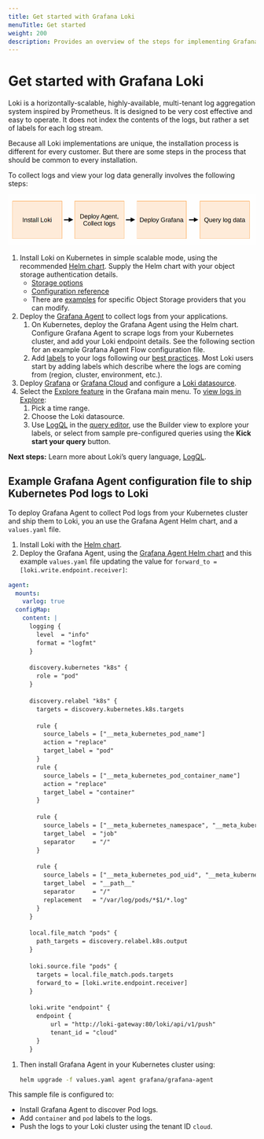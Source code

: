 ```yaml
---
title: Get started with Grafana Loki
menuTitle: Get started
weight: 200
description: Provides an overview of the steps for implementing Grafana Loki to collect and view logs.
---
```


# Get started with Grafana Loki

Loki is a horizontally-scalable, highly-available, multi-tenant log aggregation system inspired by Prometheus. It is designed to be very cost effective and easy to operate. It does not index the contents of the logs, but rather a set of labels for each log stream.

Because all Loki implementations are unique, the installation process is
different for every customer. But there are some steps in the process that
should be common to every installation.

To collect logs and view your log data generally involves the following steps:

![Loki implementation steps](loki-install.png)

1. Install Loki on Kubernetes in simple scalable mode, using the recommended [Helm chart](https://grafana.com/docs/loki/latest/setup/install/helm/install-scalable/). Supply the Helm chart with your object storage authentication details.
   - [Storage options](https://grafana.com/docs/loki/latest/operations/storage/)
   - [Configuration reference](https://grafana.com/docs/loki/latest/configure/)
   - There are [examples](https://grafana.com/docs/loki/latest/configure/examples/) for specific Object Storage providers that you can modify.
1. Deploy the [Grafana Agent](https://grafana.com/docs/agent/latest/flow/) to collect logs from your applications.
    1. On Kubernetes, deploy the Grafana Agent using the Helm chart. Configure Grafana Agent to scrape logs from your Kubernetes cluster, and add your Loki endpoint details. See the following section for an example Grafana Agent Flow configuration file.
    1. Add [labels](https://grafana.com/docs/loki/latest/get-started/labels/) to your logs following our [best practices](https://grafana.com/docs/loki/latest/get-started/labels/bp-labels/). Most Loki users start by adding labels which describe where the logs are coming from (region, cluster, environment, etc.).
1. Deploy [Grafana](https://grafana.com/docs/grafana/latest/setup-grafana/) or [Grafana Cloud](https://grafana.com/docs/grafana-cloud/quickstart/) and configure a [Loki datasource](https://grafana.com/docs/grafana/latest/datasources/loki/configure-loki-data-source/).
1. Select the [Explore feature](https://grafana.com/docs/grafana/latest/explore/) in the Grafana main menu. To [view logs in Explore](https://grafana.com/docs/grafana/latest/explore/logs-integration/):
    1. Pick a time range.
    1. Choose the Loki datasource.
    1. Use [LogQL](https://grafana.com/docs/loki/latest/query/) in the [query editor](https://grafana.com/docs/grafana/latest/datasources/loki/query-editor/), use the Builder view to explore your labels, or select from sample pre-configured queries using the **Kick start your query** button.

**Next steps:** Learn more about Loki’s query language, [LogQL](https://grafana.com/docs/loki/latest/query/).


## Example Grafana Agent configuration file to ship Kubernetes Pod logs to Loki

To deploy Grafana Agent to collect Pod logs from your Kubernetes cluster and ship them to Loki, you an use the Grafana Agent Helm chart, and a `values.yaml` file.

1. Install Loki with the [Helm chart](https://grafana.com/docs/loki/latest/setup/install/helm/install-scalable/).
1. Deploy the Grafana Agent, using the [Grafana Agent Helm chart](https://grafana.com/docs/agent/latest/flow/setup/install/kubernetes/) and this example `values.yaml` file updating the value for `forward_to = [loki.write.endpoint.receiver]`:


```yaml
agent:
  mounts:
    varlog: true
  configMap:
    content: |
      logging {
        level  = "info"
        format = "logfmt"
      }

      discovery.kubernetes "k8s" {
        role = "pod"
      }

      discovery.relabel "k8s" {
        targets = discovery.kubernetes.k8s.targets

        rule {
          source_labels = ["__meta_kubernetes_pod_name"]
          action = "replace"
          target_label = "pod"
        }
        rule {
          source_labels = ["__meta_kubernetes_pod_container_name"]
          action = "replace"
          target_label = "container"
        }

        rule {
          source_labels = ["__meta_kubernetes_namespace", "__meta_kubernetes_pod_label_name"]
          target_label  = "job"
          separator     = "/"
        }

        rule {
          source_labels = ["__meta_kubernetes_pod_uid", "__meta_kubernetes_pod_container_name"]
          target_label  = "__path__"
          separator     = "/"
          replacement   = "/var/log/pods/*$1/*.log"
        }
      }

      local.file_match "pods" {
        path_targets = discovery.relabel.k8s.output
      }

      loki.source.file "pods" {
        targets = local.file_match.pods.targets
        forward_to = [loki.write.endpoint.receiver]
      }

      loki.write "endpoint" {
        endpoint {
            url = "http://loki-gateway:80/loki/api/v1/push"
            tenant_id = "cloud"
        }
      }

```
  

1. Then install Grafana Agent in your Kubernetes cluster using:

    ```bash
    helm upgrade -f values.yaml agent grafana/grafana-agent 
    ```
This sample file is configured to:
- Install Grafana Agent to discover Pod logs.
- Add `container` and `pod` labels to the logs.
- Push the logs to your Loki cluster using the tenant ID `cloud`.
